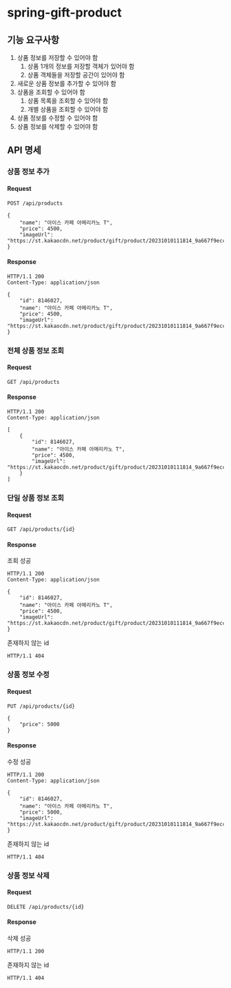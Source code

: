 # spring-gift-product
## 기능 요구사항
1. 상품 정보를 저장할 수 있어야 함
   1. 상품 1개의 정보를 저장할 객체가 있어야 함
   2. 상품 객체들을 저장할 공간이 있어야 함
2. 새로운 상품 정보를 추가할 수 있어야 함
3. 상품을 조회할 수 있어야 함
   1. 상품 목록을 조회할 수 있어야 함
   2. 개별 상품을 조회할 수 있어야 함
4. 상품 정보를 수정할 수 있어야 함
5. 상품 정보를 삭제할 수 있어야 함


## API 명세
### 상품 정보 추가
#### Request
```
POST /api/products

{
    "name": "아이스 카페 아메리카노 T",
    "price": 4500,
    "imageUrl": "https://st.kakaocdn.net/product/gift/product/20231010111814_9a667f9eccc943648797925498bdd8a3.jpg"
}
```
#### Response
```
HTTP/1.1 200 
Content-Type: application/json

{
    "id": 8146027,
    "name": "아이스 카페 아메리카노 T",
    "price": 4500,
    "imageUrl": "https://st.kakaocdn.net/product/gift/product/20231010111814_9a667f9eccc943648797925498bdd8a3.jpg"
}
```

### 전체 상품 정보 조회
#### Request
```
GET /api/products
```
#### Response
```
HTTP/1.1 200 
Content-Type: application/json

[
    {
        "id": 8146027,
        "name": "아이스 카페 아메리카노 T",
        "price": 4500,
        "imageUrl": "https://st.kakaocdn.net/product/gift/product/20231010111814_9a667f9eccc943648797925498bdd8a3.jpg"
    }
]
```

### 단일 상품 정보 조회
#### Request
```
GET /api/products/{id}
```
#### Response
조회 성공
```
HTTP/1.1 200 
Content-Type: application/json

{
    "id": 8146027,
    "name": "아이스 카페 아메리카노 T",
    "price": 4500,
    "imageUrl": "https://st.kakaocdn.net/product/gift/product/20231010111814_9a667f9eccc943648797925498bdd8a3.jpg"
}
```
존재하지 않는 id
```
HTTP/1.1 404
```

### 상품 정보 수정
#### Request
```
PUT /api/products/{id}

{
    "price": 5000
}
```
#### Response
수정 성공
```
HTTP/1.1 200 
Content-Type: application/json

{
    "id": 8146027,
    "name": "아이스 카페 아메리카노 T",
    "price": 5000,
    "imageUrl": "https://st.kakaocdn.net/product/gift/product/20231010111814_9a667f9eccc943648797925498bdd8a3.jpg"
}
```
존재하지 않는 id
```
HTTP/1.1 404
```

### 상품 정보 삭제
#### Request
```
DELETE /api/products/{id}
```
#### Response
삭제 성공
```
HTTP/1.1 200
```
존재하지 않는 id
```
HTTP/1.1 404
```